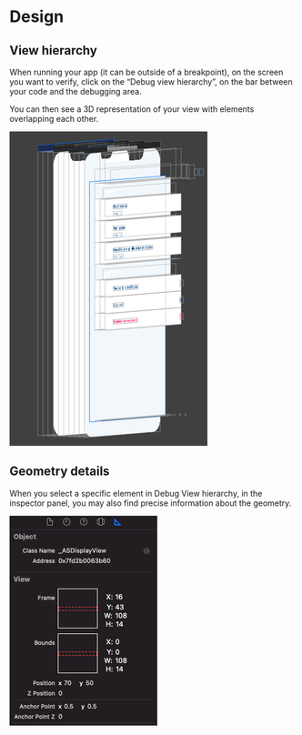 # Design

## View hierarchy

When running your app (it can be outside of a breakpoint), on the screen you want to verify, click on the “Debug view hierarchy”, on the bar between your code and the debugging area.

You can then see a 3D representation of your view with elements overlapping each other.

![](./images/debug_view_hierarchy.png)

## Geometry details

When you select a specific element in Debug View hierarchy, in the inspector panel, you may also find precise information about the geometry.

![](./images/debug_geometry_details.png)

